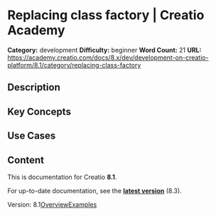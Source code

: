 # Replacing class factory | Creatio Academy

**Category:** development **Difficulty:** beginner **Word Count:** 21 **URL:**
https://academy.creatio.com/docs/8.x/dev/development-on-creatio-platform/8.1/category/replacing-class-factory

## Description

## Key Concepts

## Use Cases

## Content

This is documentation for Creatio **8.1**.

For up-to-date documentation, see the
**[latest version](/docs/8.x/dev/development-on-creatio-platform/category/replacing-class-factory)**
(8.3).

Version:
8.1[Overview](/docs/8.x/dev/development-on-creatio-platform/8.1/back-end-development/replacing-class-factory/overview)[Examples](/docs/8.x/dev/development-on-creatio-platform/8.1/class-factory-examples)

